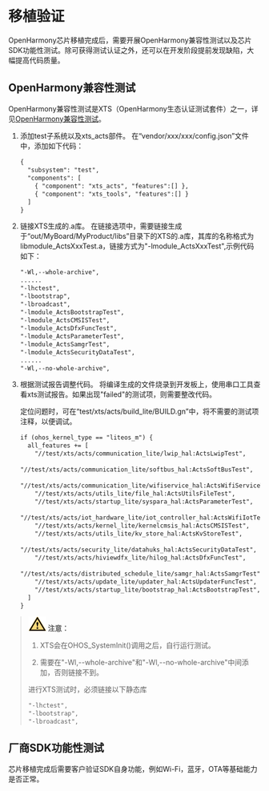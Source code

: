 # 移植验证


OpenHarmony芯片移植完成后，需要开展OpenHarmony兼容性测试以及芯片SDK功能性测试。除可获得测试认证之外，还可以在开发阶段提前发现缺陷，大幅提高代码质量。


## OpenHarmony兼容性测试

OpenHarmony兼容性测试是XTS（OpenHarmony生态认证测试套件）之一，详见[OpenHarmony兼容性测试](https://gitee.com/openharmony/docs/blob/master/zh-cn/readme/XTS%E5%AD%90%E7%B3%BB%E7%BB%9F.md)。

1. 添加test子系统以及xts_acts部件。
   在“vendor/xxx/xxx/config.json”文件中，添加如下代码：

     
   ```
   {
     "subsystem": "test",
     "components": [
       { "component": "xts_acts", "features":[] },
       { "component": "xts_tools", "features":[] }
     ]
   }
   ```

2. 链接XTS生成的.a库。
   在链接选项中，需要链接生成于“out/MyBoard/MyProduct/libs”目录下的XTS的.a库，其库的名称格式为libmodule_ActsXxxTest.a，链接方式为"-lmodule_ActsXxxTest",示例代码如下：

     
   ```
   "-Wl,--whole-archive",
   ......
   "-lhctest",
   "-lbootstrap",
   "-lbroadcast",
   "-lmodule_ActsBootstrapTest",
   "-lmodule_ActsCMSISTest",
   "-lmodule_ActsDfxFuncTest",
   "-lmodule_ActsParameterTest",
   "-lmodule_ActsSamgrTest",
   "-lmodule_ActsSecurityDataTest",
   ......
   "-Wl,--no-whole-archive",
   ```

3. 根据测试报告调整代码。
   将编译生成的文件烧录到开发板上，使用串口工具查看xts测试报告。如果出现"failed"的测试项，则需要整改代码。

   定位问题时，可在“test/xts/acts/build_lite/BUILD.gn”中，将不需要的测试项注释，以便调试。

     
   ```
   if (ohos_kernel_type == "liteos_m") {
     all_features += [
       "//test/xts/acts/communication_lite/lwip_hal:ActsLwipTest",
       "//test/xts/acts/communication_lite/softbus_hal:ActsSoftBusTest",
       "//test/xts/acts/communication_lite/wifiservice_hal:ActsWifiServiceTest",
       "//test/xts/acts/utils_lite/file_hal:ActsUtilsFileTest",
       "//test/xts/acts/startup_lite/syspara_hal:ActsParameterTest",
       "//test/xts/acts/iot_hardware_lite/iot_controller_hal:ActsWifiIotTest",
       "//test/xts/acts/kernel_lite/kernelcmsis_hal:ActsCMSISTest",
       "//test/xts/acts/utils_lite/kv_store_hal:ActsKvStoreTest",
       "//test/xts/acts/security_lite/datahuks_hal:ActsSecurityDataTest",
       "//test/xts/acts/hiviewdfx_lite/hilog_hal:ActsDfxFuncTest",
       "//test/xts/acts/distributed_schedule_lite/samgr_hal:ActsSamgrTest",
       "//test/xts/acts/update_lite/updater_hal:ActsUpdaterFuncTest",
       "//test/xts/acts/startup_lite/bootstrap_hal:ActsBootstrapTest",
     ]
   }
   ```

> ![icon-caution.gif](public_sys-resources/icon-caution.gif) **注意：**
> 1. XTS会在OHOS_SystemInit()调用之后，自行运行测试。
> 
> 2. 需要在"-Wl,--whole-archive"和"-Wl,--no-whole-archive"中间添加，否则链接不到。
> 
> 进行XTS测试时，必须链接以下静态库
> 
>   
> ```
> "-lhctest",
> "-lbootstrap",
> "-lbroadcast",
> ```


## 厂商SDK功能性测试

芯片移植完成后需要客户验证SDK自身功能，例如Wi-Fi，蓝牙，OTA等基础能力是否正常。
